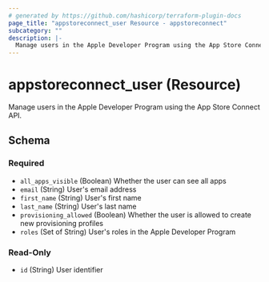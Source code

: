```yaml
---
# generated by https://github.com/hashicorp/terraform-plugin-docs
page_title: "appstoreconnect_user Resource - appstoreconnect"
subcategory: ""
description: |-
  Manage users in the Apple Developer Program using the App Store Connect API.
---
```


# appstoreconnect_user (Resource)

Manage users in the Apple Developer Program using the App Store Connect API.



<!-- schema generated by tfplugindocs -->
## Schema

### Required

- `all_apps_visible` (Boolean) Whether the user can see all apps
- `email` (String) User's email address
- `first_name` (String) User's first name
- `last_name` (String) User's last name
- `provisioning_allowed` (Boolean) Whether the user is allowed to create new provisioning profiles
- `roles` (Set of String) User's roles in the Apple Developer Program

### Read-Only

- `id` (String) User identifier
